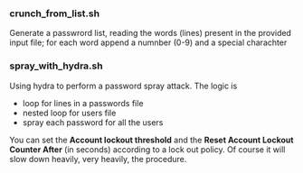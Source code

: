 ### crunch_from_list.sh
Generate a passwrord list, reading the words (lines) present in the provided input file; for each word append a numnber (0-9) and a special charachter

### spray_with_hydra.sh
Using hydra to perform a password spray attack. The logic is
- loop for lines in a passwords file
- nested loop for users file
- spray each password for all the users

You can set the <b>Account lockout threshold</b> and the <b>Reset Account Lockout Counter After</b> (in seconds) according to a lock out policy.
Of course it will slow down heavily, very heavily, the procedure.
